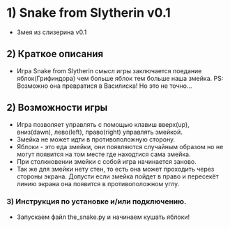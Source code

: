# 1) Snake from Slytherin v0.1
* Змея из слизерина v0.1 
## 2) Краткое описания
* Игра Snake from Slytherin смысл игры заключается поедание яблок(Грифиндора) чем больше яблок тем больше наша змейка.
PS: Возможно она превратися в Василиска! Но это не точно...
## 2) Возможности игры 
* Игра позволяет управлять с помощью клавиш вверх(up), вниз(dawn), лево(left), право(right) управлять змейкой. 
* Змейка не может идти в противоположную сторону.
* Яблоки - это еда змейки, они появляются случайным образом но не могут появится на том месте где находтися сама змейка.
* При столкновении змейки с собой игра начинается заново.
* Так же для змейки нету стен, то есть она может проходить через стороны экрана. Допусти если змейка пойдет в право и пересекёт линию экрана она появится в противоположном углу.
### 3) Инструкция по установке и/или подключению.
* Запускаем файл the_snake.py и начинаем кушать яблоки!
